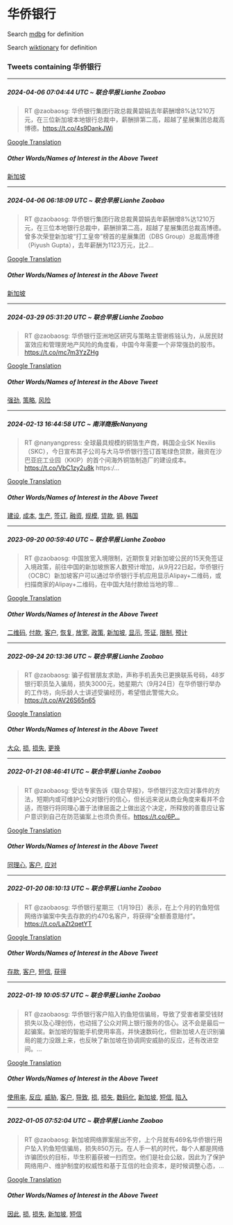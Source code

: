 # 华侨银行

Search [mdbg](https://www.mdbg.net/chinese/dictionary?page=worddict&wdrst=0&wdqb=华侨银行) for definition

Search [wiktionary](https://en.wiktionary.org/wiki/华侨银行) for definition

### Tweets containing 华侨银行

___
##### 2024-04-06 07:04:44 UTC ~ 联合早报 Lianhe Zaobao
> RT @zaobaosg: 华侨银行集团行政总裁黄碧娟去年薪酬增8%达1210万元，在三位新加坡本地银行总裁中，薪酬排第二高，超越了星展集团总裁高博德。https://t.co/4s9DankJWi

[Google Translation](https://translate.google.com/?hi=en&tab=TT&sl=zh-CN&tl=en&op=translate&text=RT+%40zaobaosg%3A+%E5%8D%8E%E4%BE%A8%E9%93%B6%E8%A1%8C%E9%9B%86%E5%9B%A2%E8%A1%8C%E6%94%BF%E6%80%BB%E8%A3%81%E9%BB%84%E7%A2%A7%E5%A8%9F%E5%8E%BB%E5%B9%B4%E8%96%AA%E9%85%AC%E5%A2%9E8%25%E8%BE%BE1210%E4%B8%87%E5%85%83%EF%BC%8C%E5%9C%A8%E4%B8%89%E4%BD%8D%E6%96%B0%E5%8A%A0%E5%9D%A1%E6%9C%AC%E5%9C%B0%E9%93%B6%E8%A1%8C%E6%80%BB%E8%A3%81%E4%B8%AD%EF%BC%8C%E8%96%AA%E9%85%AC%E6%8E%92%E7%AC%AC%E4%BA%8C%E9%AB%98%EF%BC%8C%E8%B6%85%E8%B6%8A%E4%BA%86%E6%98%9F%E5%B1%95%E9%9B%86%E5%9B%A2%E6%80%BB%E8%A3%81%E9%AB%98%E5%8D%9A%E5%BE%B7%E3%80%82https%3A%2F%2Ft.co%2F4s9DankJWi)
##### Other Words/Names of Interest in the Above Tweet
[新加坡](新加坡.md)
___
##### 2024-04-06 06:18:09 UTC ~ 联合早报 Lianhe Zaobao
> RT @zaobaosg: 华侨银行集团行政总裁黄碧娟去年薪酬增8%达1210万元，在三位本地银行总裁中，薪酬排第二高，超越了星展集团总裁高博德。曾多次荣登新加坡“打工皇帝”榜首的星展集团（DBS Group）总裁高博德（Piyush Gupta），去年薪酬为1123万元，比2…

[Google Translation](https://translate.google.com/?hi=en&tab=TT&sl=zh-CN&tl=en&op=translate&text=RT+%40zaobaosg%3A+%E5%8D%8E%E4%BE%A8%E9%93%B6%E8%A1%8C%E9%9B%86%E5%9B%A2%E8%A1%8C%E6%94%BF%E6%80%BB%E8%A3%81%E9%BB%84%E7%A2%A7%E5%A8%9F%E5%8E%BB%E5%B9%B4%E8%96%AA%E9%85%AC%E5%A2%9E8%25%E8%BE%BE1210%E4%B8%87%E5%85%83%EF%BC%8C%E5%9C%A8%E4%B8%89%E4%BD%8D%E6%9C%AC%E5%9C%B0%E9%93%B6%E8%A1%8C%E6%80%BB%E8%A3%81%E4%B8%AD%EF%BC%8C%E8%96%AA%E9%85%AC%E6%8E%92%E7%AC%AC%E4%BA%8C%E9%AB%98%EF%BC%8C%E8%B6%85%E8%B6%8A%E4%BA%86%E6%98%9F%E5%B1%95%E9%9B%86%E5%9B%A2%E6%80%BB%E8%A3%81%E9%AB%98%E5%8D%9A%E5%BE%B7%E3%80%82%E6%9B%BE%E5%A4%9A%E6%AC%A1%E8%8D%A3%E7%99%BB%E6%96%B0%E5%8A%A0%E5%9D%A1%E2%80%9C%E6%89%93%E5%B7%A5%E7%9A%87%E5%B8%9D%E2%80%9D%E6%A6%9C%E9%A6%96%E7%9A%84%E6%98%9F%E5%B1%95%E9%9B%86%E5%9B%A2%EF%BC%88DBS+Group%EF%BC%89%E6%80%BB%E8%A3%81%E9%AB%98%E5%8D%9A%E5%BE%B7%EF%BC%88Piyush+Gupta%EF%BC%89%EF%BC%8C%E5%8E%BB%E5%B9%B4%E8%96%AA%E9%85%AC%E4%B8%BA1123%E4%B8%87%E5%85%83%EF%BC%8C%E6%AF%942%E2%80%A6)
##### Other Words/Names of Interest in the Above Tweet
[新加坡](新加坡.md)
___
##### 2024-03-29 05:31:20 UTC ~ 联合早报 Lianhe Zaobao
> RT @zaobaosg: 华侨银行亚洲地区研究与策略主管谢栋铭认为，从居民财富效应和管理房地产风险的角度看，中国今年需要一个非常强劲的股市。https://t.co/mc7m3YzZHg

[Google Translation](https://translate.google.com/?hi=en&tab=TT&sl=zh-CN&tl=en&op=translate&text=RT+%40zaobaosg%3A+%E5%8D%8E%E4%BE%A8%E9%93%B6%E8%A1%8C%E4%BA%9A%E6%B4%B2%E5%9C%B0%E5%8C%BA%E7%A0%94%E7%A9%B6%E4%B8%8E%E7%AD%96%E7%95%A5%E4%B8%BB%E7%AE%A1%E8%B0%A2%E6%A0%8B%E9%93%AD%E8%AE%A4%E4%B8%BA%EF%BC%8C%E4%BB%8E%E5%B1%85%E6%B0%91%E8%B4%A2%E5%AF%8C%E6%95%88%E5%BA%94%E5%92%8C%E7%AE%A1%E7%90%86%E6%88%BF%E5%9C%B0%E4%BA%A7%E9%A3%8E%E9%99%A9%E7%9A%84%E8%A7%92%E5%BA%A6%E7%9C%8B%EF%BC%8C%E4%B8%AD%E5%9B%BD%E4%BB%8A%E5%B9%B4%E9%9C%80%E8%A6%81%E4%B8%80%E4%B8%AA%E9%9D%9E%E5%B8%B8%E5%BC%BA%E5%8A%B2%E7%9A%84%E8%82%A1%E5%B8%82%E3%80%82https%3A%2F%2Ft.co%2Fmc7m3YzZHg)
##### Other Words/Names of Interest in the Above Tweet
[强劲](强劲.md), [策略](策略.md), [风险](风险.md)
___
##### 2024-02-13 16:44:58 UTC ~ 南洋商报eNanyang
> RT @nanyangpress: 全球最具规模的铜箔生产商，韩国企业SK Nexilis（SKC），今日宣布其子公司与大马华侨银行签订首笔绿色贷款，融资在沙巴亚庇工业园（KKIP）的首个间海外铜箔制造厂的建设成本。https://t.co/VbC1zy2u8k https:/…

[Google Translation](https://translate.google.com/?hi=en&tab=TT&sl=zh-CN&tl=en&op=translate&text=RT+%40nanyangpress%3A+%E5%85%A8%E7%90%83%E6%9C%80%E5%85%B7%E8%A7%84%E6%A8%A1%E7%9A%84%E9%93%9C%E7%AE%94%E7%94%9F%E4%BA%A7%E5%95%86%EF%BC%8C%E9%9F%A9%E5%9B%BD%E4%BC%81%E4%B8%9ASK+Nexilis%EF%BC%88SKC%EF%BC%89%EF%BC%8C%E4%BB%8A%E6%97%A5%E5%AE%A3%E5%B8%83%E5%85%B6%E5%AD%90%E5%85%AC%E5%8F%B8%E4%B8%8E%E5%A4%A7%E9%A9%AC%E5%8D%8E%E4%BE%A8%E9%93%B6%E8%A1%8C%E7%AD%BE%E8%AE%A2%E9%A6%96%E7%AC%94%E7%BB%BF%E8%89%B2%E8%B4%B7%E6%AC%BE%EF%BC%8C%E8%9E%8D%E8%B5%84%E5%9C%A8%E6%B2%99%E5%B7%B4%E4%BA%9A%E5%BA%87%E5%B7%A5%E4%B8%9A%E5%9B%AD%EF%BC%88KKIP%EF%BC%89%E7%9A%84%E9%A6%96%E4%B8%AA%E9%97%B4%E6%B5%B7%E5%A4%96%E9%93%9C%E7%AE%94%E5%88%B6%E9%80%A0%E5%8E%82%E7%9A%84%E5%BB%BA%E8%AE%BE%E6%88%90%E6%9C%AC%E3%80%82https%3A%2F%2Ft.co%2FVbC1zy2u8k+https%3A%2F%E2%80%A6)
##### Other Words/Names of Interest in the Above Tweet
[建设](建设.md), [成本](成本.md), [生产](生产.md), [签订](签订.md), [融资](融资.md), [规模](规模.md), [贷款](贷款.md), [铜](铜.md), [韩国](韩国.md)
___
##### 2023-09-20 00:59:40 UTC ~ 联合早报 Lianhe Zaobao
> RT @zaobaosg: 中国放宽入境限制，近期恢复对新加坡公民的15天免签证入境政策，前往中国的新加坡旅客人数预计增加，从9月22日起，华侨银行（OCBC）新加坡客户可以通过华侨银行手机应用显示Alipay+二维码，或扫描商家的Alipay+二维码，在中国大陆付款给当地的零…

[Google Translation](https://translate.google.com/?hi=en&tab=TT&sl=zh-CN&tl=en&op=translate&text=RT+%40zaobaosg%3A+%E4%B8%AD%E5%9B%BD%E6%94%BE%E5%AE%BD%E5%85%A5%E5%A2%83%E9%99%90%E5%88%B6%EF%BC%8C%E8%BF%91%E6%9C%9F%E6%81%A2%E5%A4%8D%E5%AF%B9%E6%96%B0%E5%8A%A0%E5%9D%A1%E5%85%AC%E6%B0%91%E7%9A%8415%E5%A4%A9%E5%85%8D%E7%AD%BE%E8%AF%81%E5%85%A5%E5%A2%83%E6%94%BF%E7%AD%96%EF%BC%8C%E5%89%8D%E5%BE%80%E4%B8%AD%E5%9B%BD%E7%9A%84%E6%96%B0%E5%8A%A0%E5%9D%A1%E6%97%85%E5%AE%A2%E4%BA%BA%E6%95%B0%E9%A2%84%E8%AE%A1%E5%A2%9E%E5%8A%A0%EF%BC%8C%E4%BB%8E9%E6%9C%8822%E6%97%A5%E8%B5%B7%EF%BC%8C%E5%8D%8E%E4%BE%A8%E9%93%B6%E8%A1%8C%EF%BC%88OCBC%EF%BC%89%E6%96%B0%E5%8A%A0%E5%9D%A1%E5%AE%A2%E6%88%B7%E5%8F%AF%E4%BB%A5%E9%80%9A%E8%BF%87%E5%8D%8E%E4%BE%A8%E9%93%B6%E8%A1%8C%E6%89%8B%E6%9C%BA%E5%BA%94%E7%94%A8%E6%98%BE%E7%A4%BAAlipay%2B%E4%BA%8C%E7%BB%B4%E7%A0%81%EF%BC%8C%E6%88%96%E6%89%AB%E6%8F%8F%E5%95%86%E5%AE%B6%E7%9A%84Alipay%2B%E4%BA%8C%E7%BB%B4%E7%A0%81%EF%BC%8C%E5%9C%A8%E4%B8%AD%E5%9B%BD%E5%A4%A7%E9%99%86%E4%BB%98%E6%AC%BE%E7%BB%99%E5%BD%93%E5%9C%B0%E7%9A%84%E9%9B%B6%E2%80%A6)
##### Other Words/Names of Interest in the Above Tweet
[二维码](二维码.md), [付款](付款.md), [客户](客户.md), [恢复](恢复.md), [放宽](放宽.md), [政策](政策.md), [新加坡](新加坡.md), [显示](显示.md), [签证](签证.md), [限制](限制.md), [预计](预计.md)
___
##### 2022-09-24 20:13:36 UTC ~ 联合早报 Lianhe Zaobao
> RT @zaobaosg: 骗子假冒朋友求助，声称手机丢失已更换联系号码，48岁银行职员坠入骗局，损失3000元，她星期六（9月24日）在华侨银行举办的工作坊，向乐龄人士讲述受骗经历，希望借此警惕大众。　https://t.co/AV26S65n65

[Google Translation](https://translate.google.com/?hi=en&tab=TT&sl=zh-CN&tl=en&op=translate&text=RT+%40zaobaosg%3A+%E9%AA%97%E5%AD%90%E5%81%87%E5%86%92%E6%9C%8B%E5%8F%8B%E6%B1%82%E5%8A%A9%EF%BC%8C%E5%A3%B0%E7%A7%B0%E6%89%8B%E6%9C%BA%E4%B8%A2%E5%A4%B1%E5%B7%B2%E6%9B%B4%E6%8D%A2%E8%81%94%E7%B3%BB%E5%8F%B7%E7%A0%81%EF%BC%8C48%E5%B2%81%E9%93%B6%E8%A1%8C%E8%81%8C%E5%91%98%E5%9D%A0%E5%85%A5%E9%AA%97%E5%B1%80%EF%BC%8C%E6%8D%9F%E5%A4%B13000%E5%85%83%EF%BC%8C%E5%A5%B9%E6%98%9F%E6%9C%9F%E5%85%AD%EF%BC%889%E6%9C%8824%E6%97%A5%EF%BC%89%E5%9C%A8%E5%8D%8E%E4%BE%A8%E9%93%B6%E8%A1%8C%E4%B8%BE%E5%8A%9E%E7%9A%84%E5%B7%A5%E4%BD%9C%E5%9D%8A%EF%BC%8C%E5%90%91%E4%B9%90%E9%BE%84%E4%BA%BA%E5%A3%AB%E8%AE%B2%E8%BF%B0%E5%8F%97%E9%AA%97%E7%BB%8F%E5%8E%86%EF%BC%8C%E5%B8%8C%E6%9C%9B%E5%80%9F%E6%AD%A4%E8%AD%A6%E6%83%95%E5%A4%A7%E4%BC%97%E3%80%82%E3%80%80https%3A%2F%2Ft.co%2FAV26S65n65)
##### Other Words/Names of Interest in the Above Tweet
[大众](大众.md), [损](损.md), [损失](损失.md), [更换](更换.md)
___
##### 2022-01-21 08:46:41 UTC ~ 联合早报 Lianhe Zaobao
> RT @zaobaosg: 受访专家告诉《联合早报》，华侨银行这次应对事件的方法，短期内或可维护公众对银行的信心，但长远来说从商业角度来看并不合适，而银行将同理心置于法律层面之上做出这个决定，所释放的善意应让客户意识到自己在防范骗案上也须负责任。https://t.co/6P…

[Google Translation](https://translate.google.com/?hi=en&tab=TT&sl=zh-CN&tl=en&op=translate&text=RT+%40zaobaosg%3A+%E5%8F%97%E8%AE%BF%E4%B8%93%E5%AE%B6%E5%91%8A%E8%AF%89%E3%80%8A%E8%81%94%E5%90%88%E6%97%A9%E6%8A%A5%E3%80%8B%EF%BC%8C%E5%8D%8E%E4%BE%A8%E9%93%B6%E8%A1%8C%E8%BF%99%E6%AC%A1%E5%BA%94%E5%AF%B9%E4%BA%8B%E4%BB%B6%E7%9A%84%E6%96%B9%E6%B3%95%EF%BC%8C%E7%9F%AD%E6%9C%9F%E5%86%85%E6%88%96%E5%8F%AF%E7%BB%B4%E6%8A%A4%E5%85%AC%E4%BC%97%E5%AF%B9%E9%93%B6%E8%A1%8C%E7%9A%84%E4%BF%A1%E5%BF%83%EF%BC%8C%E4%BD%86%E9%95%BF%E8%BF%9C%E6%9D%A5%E8%AF%B4%E4%BB%8E%E5%95%86%E4%B8%9A%E8%A7%92%E5%BA%A6%E6%9D%A5%E7%9C%8B%E5%B9%B6%E4%B8%8D%E5%90%88%E9%80%82%EF%BC%8C%E8%80%8C%E9%93%B6%E8%A1%8C%E5%B0%86%E5%90%8C%E7%90%86%E5%BF%83%E7%BD%AE%E4%BA%8E%E6%B3%95%E5%BE%8B%E5%B1%82%E9%9D%A2%E4%B9%8B%E4%B8%8A%E5%81%9A%E5%87%BA%E8%BF%99%E4%B8%AA%E5%86%B3%E5%AE%9A%EF%BC%8C%E6%89%80%E9%87%8A%E6%94%BE%E7%9A%84%E5%96%84%E6%84%8F%E5%BA%94%E8%AE%A9%E5%AE%A2%E6%88%B7%E6%84%8F%E8%AF%86%E5%88%B0%E8%87%AA%E5%B7%B1%E5%9C%A8%E9%98%B2%E8%8C%83%E9%AA%97%E6%A1%88%E4%B8%8A%E4%B9%9F%E9%A1%BB%E8%B4%9F%E8%B4%A3%E4%BB%BB%E3%80%82https%3A%2F%2Ft.co%2F6P%E2%80%A6)
##### Other Words/Names of Interest in the Above Tweet
[同理心](同理心.md), [客户](客户.md), [应对](应对.md)
___
##### 2022-01-20 08:10:13 UTC ~ 联合早报 Lianhe Zaobao
> RT @zaobaosg: 华侨银行星期三（1月19日）表示，在上个月的钓鱼短信网络诈骗案中失去存款的约470名客户，将获得“全额善意赔付”。https://t.co/LaZt2qetYT

[Google Translation](https://translate.google.com/?hi=en&tab=TT&sl=zh-CN&tl=en&op=translate&text=RT+%40zaobaosg%3A+%E5%8D%8E%E4%BE%A8%E9%93%B6%E8%A1%8C%E6%98%9F%E6%9C%9F%E4%B8%89%EF%BC%881%E6%9C%8819%E6%97%A5%EF%BC%89%E8%A1%A8%E7%A4%BA%EF%BC%8C%E5%9C%A8%E4%B8%8A%E4%B8%AA%E6%9C%88%E7%9A%84%E9%92%93%E9%B1%BC%E7%9F%AD%E4%BF%A1%E7%BD%91%E7%BB%9C%E8%AF%88%E9%AA%97%E6%A1%88%E4%B8%AD%E5%A4%B1%E5%8E%BB%E5%AD%98%E6%AC%BE%E7%9A%84%E7%BA%A6470%E5%90%8D%E5%AE%A2%E6%88%B7%EF%BC%8C%E5%B0%86%E8%8E%B7%E5%BE%97%E2%80%9C%E5%85%A8%E9%A2%9D%E5%96%84%E6%84%8F%E8%B5%94%E4%BB%98%E2%80%9D%E3%80%82https%3A%2F%2Ft.co%2FLaZt2qetYT)
##### Other Words/Names of Interest in the Above Tweet
[存款](存款.md), [客户](客户.md), [短信](短信.md), [获得](获得.md)
___
##### 2022-01-19 10:05:57 UTC ~ 联合早报 Lianhe Zaobao
> RT @zaobaosg: 华侨银行客户陷入钓鱼短信骗局，导致了受害者蒙受钱财损失以及心理创伤，也动摇了公众对网上银行服务的信心。这不会是最后一起骗案。新加坡的智能手机使用率高，并快速数码化，但新加坡人在识别骗局的能力没跟上来，也反映了新加坡在协调网安威胁的反应，还有改进空间。…

[Google Translation](https://translate.google.com/?hi=en&tab=TT&sl=zh-CN&tl=en&op=translate&text=RT+%40zaobaosg%3A+%E5%8D%8E%E4%BE%A8%E9%93%B6%E8%A1%8C%E5%AE%A2%E6%88%B7%E9%99%B7%E5%85%A5%E9%92%93%E9%B1%BC%E7%9F%AD%E4%BF%A1%E9%AA%97%E5%B1%80%EF%BC%8C%E5%AF%BC%E8%87%B4%E4%BA%86%E5%8F%97%E5%AE%B3%E8%80%85%E8%92%99%E5%8F%97%E9%92%B1%E8%B4%A2%E6%8D%9F%E5%A4%B1%E4%BB%A5%E5%8F%8A%E5%BF%83%E7%90%86%E5%88%9B%E4%BC%A4%EF%BC%8C%E4%B9%9F%E5%8A%A8%E6%91%87%E4%BA%86%E5%85%AC%E4%BC%97%E5%AF%B9%E7%BD%91%E4%B8%8A%E9%93%B6%E8%A1%8C%E6%9C%8D%E5%8A%A1%E7%9A%84%E4%BF%A1%E5%BF%83%E3%80%82%E8%BF%99%E4%B8%8D%E4%BC%9A%E6%98%AF%E6%9C%80%E5%90%8E%E4%B8%80%E8%B5%B7%E9%AA%97%E6%A1%88%E3%80%82%E6%96%B0%E5%8A%A0%E5%9D%A1%E7%9A%84%E6%99%BA%E8%83%BD%E6%89%8B%E6%9C%BA%E4%BD%BF%E7%94%A8%E7%8E%87%E9%AB%98%EF%BC%8C%E5%B9%B6%E5%BF%AB%E9%80%9F%E6%95%B0%E7%A0%81%E5%8C%96%EF%BC%8C%E4%BD%86%E6%96%B0%E5%8A%A0%E5%9D%A1%E4%BA%BA%E5%9C%A8%E8%AF%86%E5%88%AB%E9%AA%97%E5%B1%80%E7%9A%84%E8%83%BD%E5%8A%9B%E6%B2%A1%E8%B7%9F%E4%B8%8A%E6%9D%A5%EF%BC%8C%E4%B9%9F%E5%8F%8D%E6%98%A0%E4%BA%86%E6%96%B0%E5%8A%A0%E5%9D%A1%E5%9C%A8%E5%8D%8F%E8%B0%83%E7%BD%91%E5%AE%89%E5%A8%81%E8%83%81%E7%9A%84%E5%8F%8D%E5%BA%94%EF%BC%8C%E8%BF%98%E6%9C%89%E6%94%B9%E8%BF%9B%E7%A9%BA%E9%97%B4%E3%80%82%E2%80%A6)
##### Other Words/Names of Interest in the Above Tweet
[使用率](使用率.md), [反应](反应.md), [威胁](威胁.md), [客户](客户.md), [导致](导致.md), [损](损.md), [损失](损失.md), [数码化](数码化.md), [新加坡](新加坡.md), [短信](短信.md), [陷入](陷入.md)
___
##### 2022-01-05 07:52:04 UTC ~ 联合早报 Lianhe Zaobao
> RT @zaobaosg: 新加坡网络罪案层出不穷，上个月就有469名华侨银行用户坠入钓鱼短信骗局，损失850万元。在人手一机的时代，每个人都是网络诈骗团伙的目标，毕生积蓄获被一扫而空。他们是社会公敌，因此为了保护网络用户、维护制度的权威性和基于互信的社会资本，是时候调整心态，…

[Google Translation](https://translate.google.com/?hi=en&tab=TT&sl=zh-CN&tl=en&op=translate&text=RT+%40zaobaosg%3A+%E6%96%B0%E5%8A%A0%E5%9D%A1%E7%BD%91%E7%BB%9C%E7%BD%AA%E6%A1%88%E5%B1%82%E5%87%BA%E4%B8%8D%E7%A9%B7%EF%BC%8C%E4%B8%8A%E4%B8%AA%E6%9C%88%E5%B0%B1%E6%9C%89469%E5%90%8D%E5%8D%8E%E4%BE%A8%E9%93%B6%E8%A1%8C%E7%94%A8%E6%88%B7%E5%9D%A0%E5%85%A5%E9%92%93%E9%B1%BC%E7%9F%AD%E4%BF%A1%E9%AA%97%E5%B1%80%EF%BC%8C%E6%8D%9F%E5%A4%B1850%E4%B8%87%E5%85%83%E3%80%82%E5%9C%A8%E4%BA%BA%E6%89%8B%E4%B8%80%E6%9C%BA%E7%9A%84%E6%97%B6%E4%BB%A3%EF%BC%8C%E6%AF%8F%E4%B8%AA%E4%BA%BA%E9%83%BD%E6%98%AF%E7%BD%91%E7%BB%9C%E8%AF%88%E9%AA%97%E5%9B%A2%E4%BC%99%E7%9A%84%E7%9B%AE%E6%A0%87%EF%BC%8C%E6%AF%95%E7%94%9F%E7%A7%AF%E8%93%84%E8%8E%B7%E8%A2%AB%E4%B8%80%E6%89%AB%E8%80%8C%E7%A9%BA%E3%80%82%E4%BB%96%E4%BB%AC%E6%98%AF%E7%A4%BE%E4%BC%9A%E5%85%AC%E6%95%8C%EF%BC%8C%E5%9B%A0%E6%AD%A4%E4%B8%BA%E4%BA%86%E4%BF%9D%E6%8A%A4%E7%BD%91%E7%BB%9C%E7%94%A8%E6%88%B7%E3%80%81%E7%BB%B4%E6%8A%A4%E5%88%B6%E5%BA%A6%E7%9A%84%E6%9D%83%E5%A8%81%E6%80%A7%E5%92%8C%E5%9F%BA%E4%BA%8E%E4%BA%92%E4%BF%A1%E7%9A%84%E7%A4%BE%E4%BC%9A%E8%B5%84%E6%9C%AC%EF%BC%8C%E6%98%AF%E6%97%B6%E5%80%99%E8%B0%83%E6%95%B4%E5%BF%83%E6%80%81%EF%BC%8C%E2%80%A6)
##### Other Words/Names of Interest in the Above Tweet
[因此](因此.md), [损](损.md), [损失](损失.md), [新加坡](新加坡.md), [短信](短信.md)
